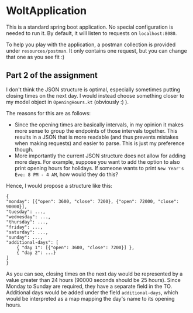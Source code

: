 # WoltApplication

This is a standard spring boot application. No special configuration is needed to run it. By default, it will listen to
requests on `localhost:8080`.

To help you play with the application, a postman collection is provided under `resources/postman`. It only contains one
request, but you can change that one as you see fit :)

## Part 2 of the assignment

I don't think the JSON structure is optimal, especially sometimes putting closing times on the next day. I would instead
choose something closer to my model object in `OpeningHours.kt` (obviously :) ).

The reasons for this are as follows:

- Since the opening times are basically intervals, in my opinion it makes more sense to group the endpoints of those
  intervals together. This results in a JSON that is more readable (and thus prevents mistakes when making requests) and
  easier to parse. This is just my preference though.
- More importantly the current JSON structure does not allow for adding more days. For example, suppose you want to add
  the option to also print opening hours for holidays. If someone wants to print `New Year's Eve: 8 PM - 4 AM`, how
  would they do this?

Hence, I would propose a structure like this:

```
{
"monday": [{"open": 3600, "close": 7200}, {"open": 72000, "close": 90000}],
"tuesday": ...,
"wednesday": ...,
"thursday": ...,
"friday": ...,
"saturday": ...,
"sunday": ...,
"additional-days": [
    { "day 1": [{"open": 3600, "close": 7200}] },
    { "day 2": ...}
]
}
```

As you can see, closing times on the next day would be represented by a value greater
than 24 hours (90000 seconds should be 25 hours). Since Monday to Sunday are required, 
they have a separate field in the TO. Additional days would be added under the field `additional-days`, 
which would be interpreted as a map mapping the day's name to its opening hours.
